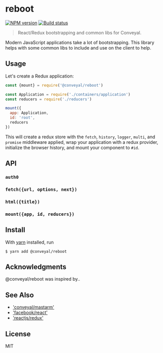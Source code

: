 # reboot

[![NPM version][npm-image]][npm-url]
[![Build status][travis-image]][travis-url]

> React/Redux bootstrapping and common libs for Conveyal.

Modern JavaScript applications take a lot of bootstrapping. This library helps with some common libs to include and use on the client to help.

## Usage

Let's create a Redux application:

```js
const {mount} = require('@conveyal/reboot')

const Application = require('./containers/application')
const reducers = require('./reducers')

mount({
  app: Application,
  id: 'root',
  reducers
})
```

This will create a redux store with the `fetch`, `history`, `logger`, `multi`, and `promise` middleware applied, wrap your application with a redux provider, initialize the browser history, and mount your component to `#id`.

## API

### `auth0`

### `fetch({url, options, next})`

### `html({title})`

### `mount({app, id, reducers})`

## Install

With [yarn](https://yarnpkg.com/) installed, run

```
$ yarn add @conveyal/reboot
```

## Acknowledgments

@conveyal/reboot was inspired by..

## See Also

- ['conveyal/mastarm'](https://github.com/conveyal/mastarm)
- ['facebook/react'](https://github.com/facebook/react)
- ['reactjs/redux'](https://github.com/reactjs/redux)

## License

MIT

[npm-image]: https://img.shields.io/npm/v/@conveyal/reboot.svg?maxAge=2592000&style=flat-square
[npm-url]: https://www.npmjs.com/package/@conveyal/reboot
[travis-image]: https://img.shields.io/travis/conveyal/reboot.svg?style=flat-square
[travis-url]: https://travis-ci.org/conveyal/reboot
